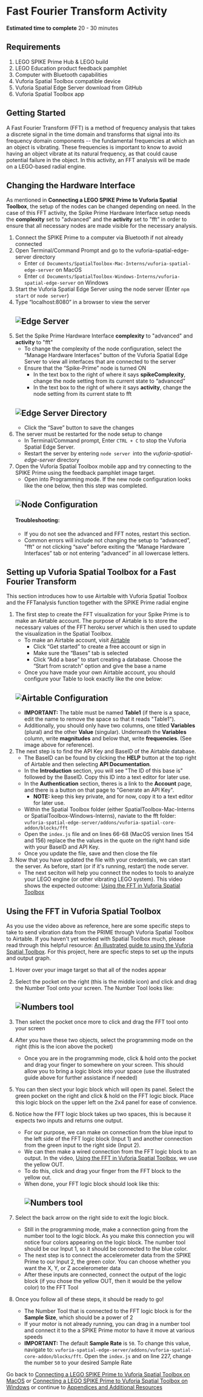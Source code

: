 # Fast Fourier Transform Activity

**Estimated time to complete** 20 - 30 minutes

## Requirements
1. LEGO SPIKE Prime Hub & LEGO build
2. LEGO Education product feedback pamphlet
3. Computer with Bluetooth capabilities
4. Vuforia Spatial Toolbox compatible device
5. Vuforia Spatial Edge Server download from GitHub
6. Vuforia Spatial Toolbox app


## Getting Started
A Fast Fourier Transform (FFT) is a method of frequency analysis that takes a discrete signal in the time domain and transforms that signal into its frequency domain components -- the fundamental frequencies at which an an object is vibrating. These frequencies is important to know to avoid having an object vibrate at its natural frequency, as that could cause potential failure in the object. In this activity, an FFT analysis will be made on a LEGO-based radial engine. 

## Changing the Hardware Interface

As mentioned in **Connecting a LEGO SPIKE Prime to Vuforia Spatial Toolbox**, the setup of the nodes can be changed depending on need. In the case of this FFT activity, the Spike Prime Hardware Interface setup needs the **complexity** set to "advanced" and the **activity** set to "fft" in order to  ensure that all necessary nodes are made visible for the necessary analysis.

1. Connect the SPIKE Prime to a computer via Bluetooth if not already connected
2. Open Terminal/Command Prompt and go to the vuforia-spatial-edge-server directory
   - Enter ```cd Documents/SpatialToolbox-Mac-Interns/vuforia-spatial-edge-server``` on MacOS
   - Enter ```cd Documents/SpatialToolbox-Windows-Interns/vuforia-spatial-edge-server``` on Windows
3. Start the Vuforia Spatial Edge Server using the node server (Enter ```npm start``` or ```node server```)
4. Type “localhost:8080” in a browser to view the server
    ## ![Edge Server](https://github.com/PTC-Academic/LEGO-Spatial-Computing-Project/blob/master/images/5-image001.png)
5. Set the Spike Prime Hardware Interface **complexity** to "advanced" and **activity** to "fft"
   - To change the complexity of the node configuration, select the “Manage Hardware Interfaces” button of the Vuforia Spatial Edge Server to view all interfaces that are connected to the server
   - Ensure that the “Spike-Prime” node is turned ON
      - In the text box to the right of where it says **spikeComplexity**, change the node setting from its current state to “advanced” 
      - In the text box to the right of where it says **activity**, change the node setting from its current state to fft 
    ## ![Edge Server Directory](https://github.com/PTC-Academic/LEGO-Spatial-Computing-Project/blob/master/images/5-image001a.png)
      - Click the “Save” button to save the changes
6. The server must be restarted for the node setup to change
   - In Terminal/Command prompt, Enter ```CTRL + C``` to stop the Vuforia Spatial Edge Server.
   - Restart the server by entering ```node server ```into the _vuforia-spatial-edge-server_ directory
7. Open the Vuforia Spatial Toolbox mobile app and try connecting to the SPIKE Prime using the feedback pamphlet image target.
   - Open into Programming mode. If the new node configuration looks like the one below, then this step was completed.  
    ## ![Node Configuration](https://github.com/PTC-Academic/LEGO-Spatial-Computing-Project/blob/master/images/5-image002.png)
    #### Troubleshooting:
      - If you do not see the advanced and FFT notes, restart this section.
      - Common errors will include not changing the setup to “advanced”, "fft" or not clicking “save” before exiting the “Manage Hardware Interfaces” tab or not entering “advanced” in all lowercase letters.

## Setting up Vuforia Spatial Toolbox for a Fast Fourier Transform
This section introduces how to use Airtalble with Vuforia Spatial Toolbox and the FFTanalysis function together with the SPIKE Prime radial engine

1. The first step to create the FFT visualization for your Spike Prime is to make an Airtable account. The purpose of Airtable is to store the necessary values of the FFT heroku server which is then used to update the visualization in the Spatial Toolbox. 
   - To make an Airtable account, visit [Airtable](https://airtable.com/)
      - Click “Get started” to create a free account or sign in
      - Make sure the “Bases” tab is selected
      - Click “Add a base” to start creating a database. Choose the “Start from scratch” option and give the base a name
   - Once you have made your own Airtable account, you should configure your Table to look exactly like the one below: 
   ## ![Airtable Configuration](https://github.com/PTC-Academic/LEGO-Spatial-Computing-Project/blob/master/images/5-image010.png)
   - **IMPORTANT:** The table must be named **Table1** (if there is a space, edit the name to remove the space so that it reads "Table1"). 
   - Additionally, you should only have two columns, one titled **Variables** (plural) and the other **Value** (singular). Underneath the **Variables** column,  write **magnitudes** and below that, write **frequencies**. (See image above for reference). 
2. The next step is to find the API Key and BaseID of the Airtable database. 
   - The BaseID can be found by clicking the **HELP** button at the top right of Airtable and then selecting **API Documentation**. 
   - In the **Introduction** section, you will see "The ID of this base is" followed by the BaseID. Copy this ID into a text editor for later use.
   - In the **Authentication** section, theres is a link to the **Account** page, and there is a button on that page to "Generate an API Key". 
      - **NOTE:** keep this key private, and for now, copy it to a text editor for later use. 
   - Within the Spatial Toolbox folder (either SpatialToolbox-Mac-Interns or SpatialToolbox-Windows-Interns), naviate to the fft folder: ```vuforia-spatial-edge-server/addons/vuforia-spatial-core-addon/blocks/fft``` 
   - Open the ```index.js``` file and on lines 66-68 (MacOS version lines 154 and 156) replace the the values in the quote on the right hand side with your BaseID and API Key. 
   - Once you update the file, save and then close the file
3. Now that you have updated the file with your credentials, we can start the server. As before, start (or if it's running, restart) the node server.
   - The next seciton will help you connect the nodes to tools to analyze your LEGO engine (or other vibrating LEGO system). This video shows the expected outcome: [Using the FFT in Vuforia Spatial Toolbox](https://youtu.be/DtDQxQUz03o)

## Using the FFT in Vuforia Spatial Toolbox
As you use the video above as reference, here are some specific steps to take to send vibration data from the PRIME through Vuforia Spatial Toolbox to Airtable. If you haven't yet worked with Spatial Toolbox much, please read through this helpful resource: [An illustrated guide to using the Vuforia Spatial Toolbox](https://spatialtoolbox.vuforia.com/docs/use/using-the-app). For this project, here are specfic steps to set up the inputs and output graph.
1. Hover over your image target so that all of the nodes appear
2. Select the pocket on the right (this is the middle icon) and click and drag the Number Tool onto your screen. The Number Tool looks like: 
   ## ![Numbers tool](https://github.com/PTC-Academic/LEGO-Spatial-Computing-Project/blob/master/images/5-image005.png)
3. Then select the pocket once more to click and drag the FFT tool onto your screen
4. After you have these two objects, select the programming mode on the right (this is the icon above the pocket)
   - Once you are in the programming mode, click & hold onto the pocket and drag your finger to somewhere on your screen. This should allow you to bring a logic block into your space (use the illustrated guide above for further assistance if needed)
5. You can then slect your logic block which will open its panel. Select the green pocket on the right and click & hold on the FFT logic block. Place this logic block on the upper left on the 2x4 panel for ease of convience. 
6. Notice how the FFT logic block takes up two spaces, this is because it expects two inputs and returns one output. 
   - For our purpose, we can make on connection from the blue input to the left side of the FFT logic block (Input 1) and another connection from the green input to the right side (Input 2). 
   - We can then make a wired connection from the FFT logic block to an output. In the video, [Using the FFT in Vuforia Spatial Toolbox](https://youtu.be/DtDQxQUz03o), we use the yellow OUT.
   - To do this, click and drag your finger from the FFT block to the yellow out. 
   - When done, your FFT logic block should look like this:
      ## ![Numbers tool](https://github.com/PTC-Academic/LEGO-Spatial-Computing-Project/blob/master/images/5-image006.png)

7. Select the back arrow on the right side to exit the logic block. 
   - Still in the programming mode, make a connection going from the number tool to the logic block. As you make this connection you will notice four colors appearing on the logic block. The number tool should be our Input 1, so it should be connected to the blue color. 
   - The next step is to connect the accelerometer data from the SPIKE Prime to our Input 2, the green color. You can choose whether you want the X, Y, or Z accelerometer data
   - After these inputs are connected, connect the output of the logic block (if you chose the yellow OUT, then it would be the yellow color) to the FFT Tool
8. Once you follow all of these steps, it should be ready to go! 
   - The Number Tool that is connected to the FFT logic block is for the **Sample Size**, which should be a power of 2
   - If your motor is not already running, you can drag in a number tool and connect it to the a SPIKE Prime motor to have it move at various speeds
   - **IMPORTANT:** The default **Sample Rate** is ```50```. To change this value, navigate to: ```vuforia-spatial-edge-server/addons/vuforia-spatial-core-addon/blocks/fft```. Open the ```index.js``` and on line 227, change the number ```50``` to your desired Sample Rate 

<!--
1. The four nodes used for running the FFT are as follows:
   - **FFTStart** works as a toggle to trigger the FFT analysis. When it is turned on, data sampling will start
   - **FFTLength** is used for deciding the number of samples that are going to be taken into the FFT analysis. It intakes sample integers between 16 and 512 samples at powers of 2 (16, 32, 64, etc). Higher sample rates lead to accurate results but will also take slightly longer due to more samples being taken.
   - **FFTAxis** takes an input of 0, 1, or 2, which represent the X, Y, and Z axes on a coordinate system, respectively. This determines the axis along which the FFT analysis will be calculated.
   - To determine the direction the coordinate system is facing, attach a Value tool to each of the accelerometer nodes. Whichever node outputs a number around 980 (cm/s^2 ) is the vertical axis. Move the SPIKE Prime linearly to determine where the other two horizontal axes are. In the case below, the Value tool that is outputting 1005 cm/s^2 and is connected to the accelerometerY shows that the Y direction is on the vertical axis
    ## ![FFTAxis](https://github.com/PTC-Academic/LEGO-Spatial-Computing-Project/blob/master/images/5-image003.png)
    ## ![FFT Axis Values](https://github.com/PTC-Academic/LEGO-Spatial-Computing-Project/blob/master/images/5-image004.png)
   - **FFTOutput** outputs the solution of the FFT analysis. This will be attached to a Number tool, where the primary frequency of oscillation of the system will be displayed
2. In addition to the FFT nodes, there will also be three different tools that need to be added into the spatial environment in the Vuforia Spatial Toolbox app
   - Numbers tool for inputting numbers and text
    ## ![Numbers tool](https://github.com/PTC-Academic/LEGO-Spatial-Computing-Project/blob/master/images/5-image005.png)
   - Switch tool that can be turned on and off
    ## ![Switch tool](https://github.com/PTC-Academic/LEGO-Spatial-Computing-Project/blob/master/images/5-image006.png)
   - Value tool for number readouts
    ## ![Value tool](https://github.com/PTC-Academic/LEGO-Spatial-Computing-Project/blob/master/images/5-image007.png)
3. Add three Number tools, one Switch and one Value tool into the interface
4. Tool/Node connections are as follows:
   - Connect a Numbers tool to the motor1 node. This will be used for inputting the percentage of speed between 0 and 100 that the motor will run at
   - Connect a Numbers tool to the FFTAxis node for inputting the axis to apply the FFT analysis to
   - Connect a Numbers tool to the FFTLength node for inputting the number of samples to be taken during the analysis
   - Connect the Switch to the FFTStart node. When toggled ON, the FFTStart node will start the FFT analysis.
   - Connect the the FFTOutput node to the Value tool. This will display the frequency that the FFT analysis outputs
5. The connections should look similar to the image below, with the green arrows noting the way that the connection should be made:
    ## ![Node-Tool Connections](https://github.com/PTC-Academic/LEGO-Spatial-Computing-Project/blob/master/images/5-image008.png)
-->
<!--
## Running the Fast Fourier Transform
While the Fast Fourier Transform is just triggered by toggling on a node, there are many things happening in the background. The FFT analysis is hosted on a  Heroku
server and calculations are triggered when the FFTStart node is toggled on. Heroku is a platform that enables applications to be built and run entirely in the cloud, which
is where the FFT server is hosted for this project.
-->
<!--
1. Input a number between 0 and 100 in the Number tool that is connected to the _motor1_ node to start the motor. This number represents the percentage of full power that the motor will be running at.
- The motor should start running after the number is input and “done” is Entered on the upper right-hand of the keyboard.
    #### Troubleshooting:
   - Ensure that the SPIKE Prime is connected to the Vuforia Spatial Edge Server. There will be an array similar to the one below that is printed in the console when it is connected. There should be at least one motor that shows up and the corresponding port that it is connected to.
## ![Console output](https://github.com/PTC-Academic/LEGO-Spatial-Computing-Project/blob/master/images/5-image009.png)
   - If the motor does not start, try deleting the Numbers tool that is connected to the motor1 node and close out of the app. Reopen the app, add in a new Numbers tool, connect it to the motor node, and repeat this step. If this does not work, restart the server and check that the Vuforia Spatial Toolbox app was able to connect to the Vuforia Spatial Edge Server
-->
<!--
2. Input a 0, 1, or 2, for the X, Y, or Z axis, into the Numbers tool that is connected to the FFTAxis node to decide which axis will be sampled
3. Input an integer between 16 and 512 and a power of 2 into the Numbers tool that is connected to FFTLength to set the number of samples that will be taken.
4. Toggle the Switch to ON to start the FFTStart node to run the FFT analysis
5. In a few seconds, the Value tool connected to the FFTOutput should display the frequency that the radial engine is vibrating at in the given direction
6. As a bonus, try changing the design of the LEGO build and SPIKE Prime position to see how it affects the output of the FFT analysis
-->

Go back to [Connecting a LEGO SPIKE Prime to Vuforia Spatial Toolbox on MacOS](https://github.com/PTC-Academic/LEGO-Spatial-Computing-Project/blob/master/4a-Connect-Prime-to-Toolbox-Mac.md) or [Connecting a LEGO SPIKE Prime to Vuforia Spatial Toolbox on Windows](https://github.com/PTC-Academic/LEGO-Spatial-Computing-Project/blob/master/4b-Connect-Prime-to-Toolbox-Win.md) or continue to [Appendices and Additional Resources](https://github.com/PTC-Academic/LEGO-Spatial-Computing-Project/blob/master/6-Appendices-and-Resources.md)

